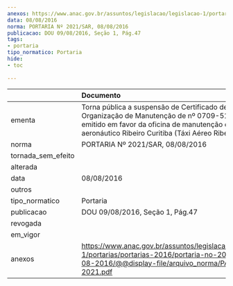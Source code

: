 ```yaml
---
anexos: https://www.anac.gov.br/assuntos/legislacao/legislacao-1/portarias/portarias-2016/portaria-no-2021-sar-08-08-2016/@@display-file/arquivo_norma/PA2016-2021.pdf
data: 08/08/2016
norma: PORTARIA Nº 2021/SAR, 08/08/2016
publicacao: DOU 09/08/2016, Seção 1, Pág.47
tags:
- portaria
tipo_normatico: Portaria
hide: 
- toc 
 
---
```


|                    | Documento                                                                                                                                                                                              |
|:-------------------|:-------------------------------------------------------------------------------------------------------------------------------------------------------------------------------------------------------|
| ementa             | Torna pública a suspensão de Certificado de Organização de Manutenção de nº 0709-51/ANAC, emitido em favor da oficina de manutenção de produto aeronáutico Ribeiro Curitiba (Táxi Aéreo Ribeiro Ltda). |
| norma              | PORTARIA Nº 2021/SAR, 08/08/2016                                                                                                                                                                       |
| tornada_sem_efeito |                                                                                                                                                                                                        |
| alterada           |                                                                                                                                                                                                        |
| data               | 08/08/2016                                                                                                                                                                                             |
| outros             |                                                                                                                                                                                                        |
| tipo_normatico     | Portaria                                                                                                                                                                                               |
| publicacao         | DOU 09/08/2016, Seção 1, Pág.47                                                                                                                                                                        |
| revogada           |                                                                                                                                                                                                        |
| em_vigor           |                                                                                                                                                                                                        |
| anexos             | https://www.anac.gov.br/assuntos/legislacao/legislacao-1/portarias/portarias-2016/portaria-no-2021-sar-08-08-2016/@@display-file/arquivo_norma/PA2016-2021.pdf                                         |